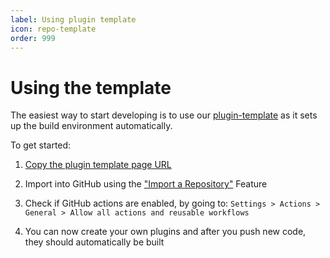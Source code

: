 ```yaml
---
label: Using plugin template
icon: repo-template
order: 999
---
```


# Using the template
The easiest way to start developing is to use our [plugin-template](https://gitdab.com/recloudstream/plugin-template) as it sets up the build environment automatically.

To get started:

1) <a href="https://gitdab.com/recloudstream/plugin-template" target="_blank">Copy the plugin template page URL</a>

2) Import into GitHub using the <a href="https://github.com/new/import" target="_blank">"Import a Repository"</a> Feature

3) Check if GitHub actions are enabled, by going to: `Settings > Actions > General > Allow all actions and reusable workflows`

4) You can now create your own plugins and after you push new code, they should automatically be built

